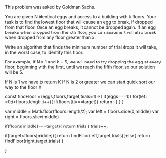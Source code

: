 This problem was asked by Goldman Sachs.

You are given N identical eggs and access to a building with k floors. Your task is to find the lowest floor that will cause an egg to break, if dropped from that floor. Once an egg breaks, it cannot be dropped again. If an egg breaks when dropped from the xth floor, you can assume it will also break when dropped from any floor greater than x.

Write an algorithm that finds the minimum number of trial drops it will take, in the worst case, to identify this floor.

For example, if N = 1 and k = 5, we will need to try dropping the egg at every floor, beginning with the first, until we reach the fifth floor, so our solution will be 5.

<!-- plan -->
If N is 1 we have to return K
If N is 2 or greater we can start quick sort our way to the floor X

const findFloor = (eggs,floors,target,trials=1)=>{
  if(eggs===1){
    for(let i =0;i<floors.length;i++){
      if(floors[i]===target){
        return i
      }
    }
  }

  var middle = Math.floor(floors.length/2);
  var left = floors.slice(0,middle)
  var right = floors.slice(middle)

  if(floors[middle]===target){
    return trials
  }
  trials++;

  if(target<floors[middle]){
    return findFloor(left,target,trials)
  }else{
    return findFloor(right,target,trials)
  }


}
